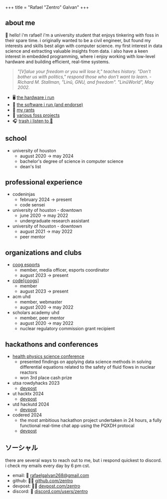 +++
title = "Rafael \"Zentro\" Galvan"
+++

## about me

👋 hello! i'm rafael! i'm a university student that enjoys tinkering with foss in their spare time. i originally wanted to be a civil engineer, but found my interests and skills best align with computer science. my first interest in data science and extracting valuable insights from data. i also have a keen interest in embedded programming, where i enjoy working with low-level hardware and building efficient, real-time systems.

> *"[V]alue your freedom or you will lose it," teaches history. "Don't bother us with politics," respond those who don't want to learn. - Richard M. Stallman, "Linŭ, GNU, and freedom". "LinŭWorld", May 2002.*

- 🖥️ [the hardware i run](/hardware)
- 📐 [the software i run (and endorse)](/software)
- 📰 [my rants](/blog)
- 📃 [various foss projects](/projects)
- 🎧 [trash i listen to 🔗](https://www.last.fm/user/ren4k3)

## school

- university of houston
    - august 2020 → may 2024
    - bachelor's degree of science in computer science
    - dean's list

## professional experience
- codeninjas
    - february 2024 → present
    - code sensei
- university of houston - downtown
    - june 2020 → may 2022
    - undergraduate research assistant
- university of houston - downtown
    - august 2021 → may 2022
    - peer mentor

## organizations and clubs

- [coog esports](https://cooggaming.com/)
    - member, media officer, esports coordinator
    - august 2023 → present
- [code[coogs]](https://www.codecoogs.com/)
    - member
    - august 2023 → present
- acm uhd 
    - member, webmaster
    - august 2020 → may 2022
- scholars academy uhd
    - member, peer mentor
    - august 2020 → may 2022
    - nuclear regulatory commission grant recipient

## hackathons and conferences

- [health physics science conference](https://hps.org/meetings/)
    - presented findings on applying data science methods in solving differential equations related to the safety of fluid flows in nuclear reactors
    - won 3rd place cash prize
- utsa rowdyhacks 2023
    - [devpost](https://devpost.com/software/spacejam-3d)
- ut hacktx 2024
    - [devpost](https://devpost.com/software/l-a-m-s)
- utd hackutd 2024
    - [devpost](https://devpost.com/software/latifa)
- codered 2024
    - the most ambitious hackathon project undertaken in 24 hours, a fully functional real-time chat app using the PQXDH protocal
    - [devpost](https://devpost.com/software/slimx)

## ソーシャル

there are several ways to reach out to me, but i respond quickest to discord. i check my emails every day by 6 pm cst.

- email: 📨 [rafaelgalvan268@gmail.com](mailto:rafaelgalvan268@gmail.com)
- github: 🧑‍💻 [github.com/zentro](https://github.com/Zentro)
- devpost: 🧑‍💻 [devpost.com/zentro](https://devpost.com/Zentro)
- discord: 💬 [discord.com/users/zentro](https://discord.com/users/zentro)